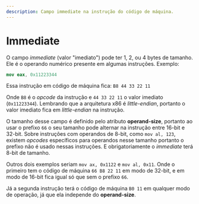 ```yaml
---
description: Campo immediate na instrução do código de máquina.
---
```


# Immediate

O campo _immediate_ (valor "imediato") pode ter 1, 2, ou 4 bytes de tamanho. Ele é o operando numérico presente em algumas instruções. Exemplo:

```nasm
mov eax, 0x11223344
```

Essa instrução em código de máquina fica: `B8 44 33 22 11`

Onde `B8` é o _opcode_ da instrução e `44 33 22 11` o valor imediato (`0x11223344`). Lembrando que a arquitetura x86 é _little-endian_, portanto o valor imediato fica em _little-endian_ na instrução.

O tamanho desse campo é definido pelo atributo **operand-size**, portanto ao usar o prefixo `66` o seu tamanho pode alternar na instrução entre 16-bit e 32-bit. Sobre instruções com operandos de 8-bit, como `mov al, 123`, existem _opcodes_ específicos para operandos nesse tamanho portanto o prefixo não é usado nessas instruções. E obrigatoriamente o _immediate_ terá 8-bit de tamanho.

Outros dois exemplos seriam `mov ax, 0x1122` e `mov al, 0x11`. Onde o primeiro tem o código de máquina `66 B8 22 11` em modo de 32-bit, e em modo de 16-bit fica igual só que sem o prefixo `66`.

Já a segunda instrução terá o código de máquina `B0 11` em qualquer modo de operação, já que ela independe do **operand-size**.

